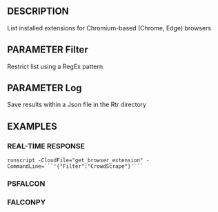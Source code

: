 ## DESCRIPTION
List installed extensions for Chromium-based (Chrome, Edge) browsers

## PARAMETER Filter
Restrict list using a RegEx pattern

## PARAMETER Log
Save results within a Json file in the Rtr directory

## EXAMPLES

### REAL-TIME RESPONSE
```
runscript -CloudFile="get_browser_extension" -CommandLine=```'{"Filter":"CrowdScrape"}'```
```
### PSFALCON

### FALCONPY

